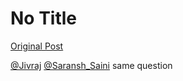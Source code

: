 # No Title

[Original Post](https://discourse.onlinedegree.iitm.ac.in/t/169029/276)

<p><a class="mention" href="/u/jivraj">@Jivraj</a> <a class="mention" href="/u/saransh_saini">@Saransh_Saini</a> same question</p>